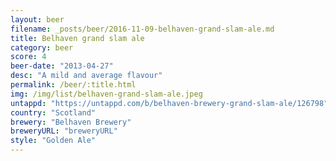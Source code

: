 ```yaml
---
layout: beer
filename: _posts/beer/2016-11-09-belhaven-grand-slam-ale.md
title: Belhaven grand slam ale
category: beer
score: 4
beer-date: "2013-04-27"
desc: "A mild and average flavour"
permalink: /beer/:title.html
img: /img/list/belhaven-grand-slam-ale.jpeg
untappd: "https://untappd.com/b/belhaven-brewery-grand-slam-ale/126798"
country: "Scotland"
brewery: "Belhaven Brewery"
breweryURL: "breweryURL"
style: "Golden Ale"
---
```

